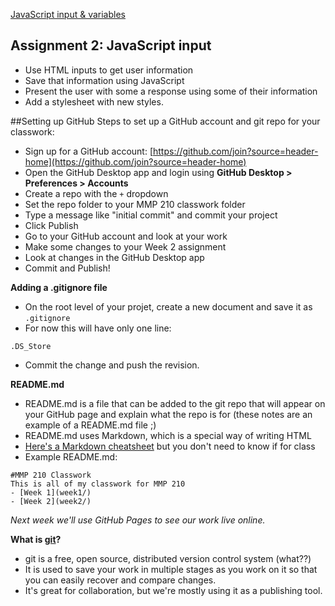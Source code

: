 [JavaScript input & variables](https://owenroberts.github.io/mmp310/week2/index.html)
<h2>Assignment 2: JavaScript input</h2>
<ul>
	<li>Use HTML inputs to get user information</li>
	<li>Save that information using JavaScript</li>
	<li>Present the user with some a response using some of their information</li>
	<li>Add a stylesheet with new styles.</li>

</ul>

##Setting up GitHub
Steps to set up a GitHub account and git repo for your classwork:
- Sign up for a GitHub account: [https://github.com/join?source=header-home](https://github.com/join?source=header-home)
- Open the GitHub Desktop app and login using **GitHub Desktop > Preferences > Accounts**
- Create a repo with the `+` dropdown
- Set the repo folder to your MMP 210 classwork folder
- Type a message like "initial commit" and commit your project
- Click Publish
- Go to your GitHub account and look at your work
- Make some changes to your Week 2 assignment
- Look at changes in the GitHub Desktop app
- Commit and Publish!

**Adding a .gitignore file**
- On the root level of your projet, create a new document and save it as `.gitignore`
- For now this will have only one line:  

```
.DS_Store
```
- Commit the change and push the revision.

**README.md**
- README.md is a file that can be added to the git repo that will appear on your GitHub page and explain what the repo is for (these notes are an example of a README.md file ;)
- README.md uses Markdown, which is a special way of writing HTML
- [Here's a Markdown cheatsheet](https://github.com/adam-p/markdown-here/wiki/Markdown-Cheatsheet) but you don't need to know if for class
- Example README.md:

<pre><code>#MMP 210 Classwork
This is all of my classwork for MMP 210
- [Week 1](week1/)
- [Week 2](week2/)</code></pre>


*Next week we'll use GitHub Pages to see our work live online.*

**What is [git](https://git-scm.com/)?**
- git is a free, open source, distributed version control system (what??)
- It is used to save your work in multiple stages as you work on it so that you can easily recover and compare changes.
- It's great for collaboration, but we're mostly using it as a publishing tool.